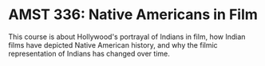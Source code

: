 # AMST 336: Native Americans in Film

This course is about Hollywood's portrayal of Indians in film, how Indian films have depicted Native American history, and why the filmic representation of Indians has changed over time.